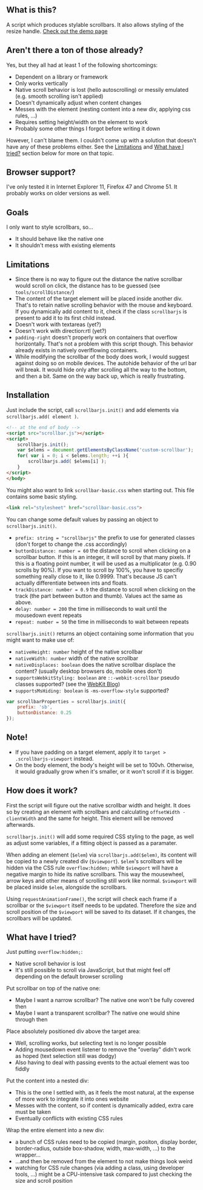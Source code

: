 What is this?
-------------
A script which produces stylable scrollbars. It also allows styling of the resize handle.
[Check out the demo page](https://desto-git.github.io/scrollbar.js/demo/)



Aren't there a ton of those already?
------------------------------------
Yes, but they all had at least 1 of the following shortcomings:
- Dependent on a library or framework
- Only works vertically
- Native scroll behavior is lost (hello autoscrolling) or messily emulated (e.g. smooth scrolling isn't applied)
- Doesn't dynamically adjust when content changes
- Messes with the element (nesting content into a new div, applying css rules, ...)
- Requires setting height/width on the element to work
- Probably some other things I forgot before writing it down

However, I can't blame them. I couldn't come up with a solution that doesn't have any of these problems either. See the [Limitations](#limitations) and [What have I tried?](#what-have-i-tried) section below for more on that topic.



Browser support?
----------------
I've only tested it in Internet Explorer 11, Firefox 47 and Chrome 51. It probably works on older versions as well.



Goals
-----
I only want to style scrollbars, so...
- It should behave like the native one
- It shouldn't mess with existing elements



Limitations
-----------
- Since there is no way to figure out the distance the native scrollbar would scroll on click, the distance has to be guessed (see `tools/scrollDistance/`)
- The content of the target element will be placed inside another div. That's to retain native scrolling behavior with the mouse and keyboard. If you dynamically add content to it, check if the class `scrollbarjs` is present to add it to its first child instead.
- Doesn't work with textareas (yet?)
- Doesn't work with direction:rtl (yet?)
- `padding-right` doesn't properly work on containers that overflow horizontally. That's not a problem with this script though. This behavior already exists in natively overlflowing containers.
- While modifying the scrollbar of the body does work, I would suggest against doing so on mobile devices. The autohide behavior of the url bar will break. It would hide only after scrolling all the way to the bottom, and then a bit. Same on the way back up, which is really frustrating.



Installation
------------
Just include the script, call `scrollbarjs.init()` and add elements via `scrollbarjs.add( element )`.

```html
<!-- at the end of body -->
<script src="scrollbar.js"></script>
<script>
	scrollbarjs.init();
	var $elems = document.getElementsByClassName('custom-scrollbar');
	for( var i = 0; i < $elems.length; ++i ){
		scrollbarjs.add( $elems[i] );
	}
</script>
</body>
```

You might also want to link `scrollbar-basic.css` when starting out. This file contains some basic styling.

```html
<link rel="stylesheet" href="scrollbar-basic.css">
```

You can change some default values by passing an object to `scrollbarjs.init()`.
- `prefix: string = "scrollbarjs"` the prefix to use for generated classes (don't forget to change the .css accordingly)
- `buttonDistance: number = 60` the distance to scroll when clicking on a scrollbar button.
	If this is an integer, it will scroll by that many pixels.
	If this is a floating point number, it will be used as a multiplicator (e.g. 0.90 scrolls by 90%). If you want to scroll by 100%, you have to specifiy something really close to it, like 0.9999. That's because JS can't actually differentiate between ints and floats.
- `trackDistance: number = 0.9` the distance to scroll when clicking on the track (the part between button and thumb).
	Values act the same as above.
- `delay: number = 200` the time in milliseconds to wait until the mousedown event repeats
- `repeat: number = 50` the time in milliseconds to wait between repeats

`scrollbarjs.init()` returns an object containing some information that you might want to make use of:
- `nativeHeight: number` height of the native scrollbar
- `nativeWidth: number` width of the native scrollbar
- `nativeDisplaces: boolean` does the native scrollbar displace the content? (usually desktop browsers do, mobile ones don't)
- `supportsWebkitStyling: boolean` are `::-webkit-scrollbar` pseudo classes supported? (see the [WebKit Blog](https://webkit.org/blog/363/styling-scrollbars/))
- `supportsMsHiding: boolean` is `-ms-overflow-style` supported?

```javascript
var scrollbarProperties = scrollbarjs.init({
	prefix: 'sb',
	buttonDistance: 0.25
});
```



Note!
-----
- If you have padding on a target element, apply it to `target > .scrollbarjs-viewport` instead.
- On the body element, the body's height will be set to 100vh. Otherwise, it would gradually grow when it's smaller, or it won't scroll if it is bigger.


How does it work?
-----------------
First the script will figure out the native scrollbar width and height. It does so by creating an element with scrollbars and calculating `offsetWidth - clientWidth` and the same for height. This element will be removed afterwards.

`scrollbarjs.init()` will add some required CSS styling to the page, as well as adjust some variables, if a fitting object is passed as a paramater.

When adding an element (`$elem`) via `scrollbarjs.add($elem)`, its content will be copied to a newly created div (`$viewport`). `$elem`'s scrollbars will be hidden via the CSS rule `overflow:hidden;` while `$viewport` will have a negative margin to hide its native scrollbars. This way the mousewheel, arrow keys and other means of scrolling still work like normal. `$viewport` will be placed inside `$elem`, alongside the scrollbars.

Using `requestAnimationFrame()`, the script will check each frame if a scrollbar or the `$viewport` itself needs to be updated. Therefore the size and scroll position of the `$viewport` will be saved to its dataset. If it changes, the scrollbars will be updated.



What have I tried?
------------------
Just putting `overflow:hidden;`:
- Native scroll behavior is lost
- It's still possible to scroll via JavaScript, but that might feel off depending on the default browser scrolling

Put scrollbar on top of the native one:
- Maybe I want a narrow scrollbar? The native one won't be fully covered then
- Maybe I want a transparent scrollbar? The native one would shine through then

Place absolutely positioned div above the target area:
- Well, scrolling works, but selecting text is no longer possible
- Adding mousedown event listener to remove the "overlay" didn't work as hoped (text selection still was dodgy)
- Also having to deal with passing events to the actual element was too fiddly

Put the content into a nested div:
- This is the one I settled with, as it feels the most natural, at the expense of more work to integrate it into ones website
- Messes with the content, so if content is dynamically added, extra care must be taken
- Eventually conflicts with existing CSS rules

Wrap the entire element into a new div:
- a bunch of CSS rules need to be copied (margin, positon, display border, border-radius, outside box-shadow, width, max-width, ...) to the wrapper...
- ...and then be removed from the element to not make things look weird
- watching for CSS rule changes (via adding a class, using developer tools, ...) might be a CPU-intensive task compared to just checking the size and scroll position

